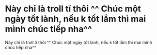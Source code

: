 # Này chỉ là troll tí thôi ^^ Chúc một ngày tốt lành, nếu k tốt lắm thì mai mình chúc tiếp nha^^
Này chỉ là troll tí thôi ^^ Chúc một ngày tốt lành, nếu k tốt lắm thì mai mình chúc tiếp nha^^
